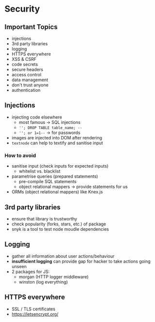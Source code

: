 # Security

## Important Topics

- injections
- 3rd party libraries
- logging
- HTTPS everywhere
- XSS & CSRF
- code secrets
- secure headers
- access control
- data management
- don't trust anyone
- authentication

## Injections

- injecting code elsewhere
  - most famous -> SQL injections
  - `''; DROP TABLE table_name; --`
  - `''; or 1=1--` -> for passwords
- images are injected into DOM after rendering
- `textnode` can help to textify and sanitise input

### How to avoid

- sanitise input (check inputs for expected inputs)
  - whitelist vs. blacklist
- parametrise queries (prepared statements)
  - pre-compile SQL statements
  - object relational mappers -> provide statements for us
- ORMs (object relational mappers) like Knex.js

## 3rd party libraries

- ensure that library is trustworthy
- check popularity (forks, stars, etc.) of package
- snyk is a tool to test node moudle dependencies

## Logging

- gather all information about user actions/behaviour
- **insufficient logging** can provide gap for hacker to take actions going unseen
- 2 packages for JS:
  - morgan (HTTP logger middleware)
  - winston (log everything)

## HTTPS everywhere

- SSL / TLS certificates
- https://letsencrypt.org/
